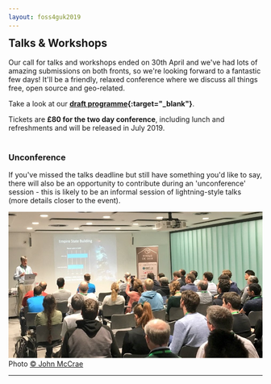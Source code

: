 ```yaml
---
layout: foss4guk2019
---
```

<h2 style="margin-top:0;">Talks & Workshops</h2>

Our call for talks and workshops ended on 30th April and we've had lots of amazing submissions on both fronts, so we're looking forward to a fantastic few days! It'll be a friendly, relaxed conference where we discuss all things free, open source and geo-related.

Take a look at our **[draft programme](FOSS4GUK_2019_Programme_draft.pdf "FOSS4GUK 2019 Draft Programme"){:target="_blank"}**.

Tickets are **&#163;80 for the two day conference**, including lunch and refreshments and will be released in July 2019.

<h3 style="margin-top:40px;">Unconference</h3>
If you've missed the talks deadline but still have something you'd like to say, there will also be an opportunity to contribute during an 'unconference' session - this is likely to be an informal session of lightning-style talks (more details closer to the event).

![FOSS4GUK 2018 Talk](images/foss4guk_2018_talk.jpg "FOSS4GUK 2018 Talk")
Photo <a href="https://twitter.com/JohnSMcCrae/status/972147230089113600" target="_blank" alt="John McCrae on Twitter" title="John McCrae on Twitter">&copy; John McCrae</a>


----------------------
